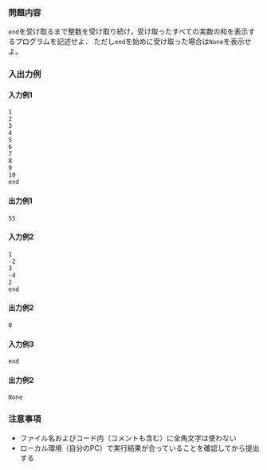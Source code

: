 ### 問題内容
``end``を受け取るまで整数を受け取り続け，受け取ったすべての実数の和を表示するプログラムを記述せよ．
ただし``end``を始めに受け取った場合は``None``を表示せよ。

### 入出力例
#### 入力例1
```
1
2
3
4
5
6
7
8
9
10
end
```

#### 出力例1
```
55
```

#### 入力例2
```
1
-2
3
-4
2
end
```
#### 出力例2
```
0
```

#### 入力例3
```
end
```
#### 出力例2
```
None
```


### 注意事項

- ファイル名およびコード内（コメントも含む）に全角文字は使わない  
- ローカル環境（自分のPC）で実行結果が合っていることを確認してから提出する
